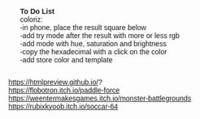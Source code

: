 <strong>To Do List</strong> <br>
  coloriz:<br>
-in phone, place the result square below<br>
-add try mode after the result with more or less rgb<br>
-add mode with hue, saturation and brightness<br>
   -copy the hexadecimal with a click on the color<br>
-add store color and template<br>

https://htmlpreview.github.io/? <br>
https://flobotron.itch.io/paddle-force <br>
https://weentermakesgames.itch.io/monster-battlegrounds <br>
https://rubixkyoob.itch.io/soccar-64

<!DOCTYPE html>
<html lang="fr">

<head>
    <meta charset="UTF-8">
    <meta name="viewport" content="width=device-width, initial-scale=1.0">
    <title>Othello</title>
    <style>
        body {
            display: flex;
            flex-direction: column;
            align-items: center;
            height: 100vh;
            margin: 0;
            font-family: Arial, sans-serif;
        }

        #controls {
            margin-bottom: 20px;
        }

        #controls select,
        #controls input {
            margin: 5px;
        }

        #board {
            display: grid;
            gap: 1px;
            margin-bottom: 20px;
        }

        .cell {
            display: flex;
            justify-content: center;
            align-items: center;
            cursor: pointer;
            background-color: green;
            box-shadow: 0 6px 10px rgba(0, 0, 0, 0.2);
        }

        .disk {
            border-radius: 50%;
            width: 37.5px;
            height: 37.5px;
            transition: background-color 0.2s ease-in-out, transform 1s ease-in-out;
            box-shadow: 0 6px 10px rgba(255, 255, 255, 0.2);
            border: 2.5px solid black;
            border-color: rgba(0, 0, 0, 0.4);
        }

        .red {
            background-color: red;
        }

        .yellow {
            background-color: yellow;
        }

        .blue {
            background-color: blue;
        }

        .purple {
            background-color: purple;
        }

        #scores {
            display: flex;
            justify-content: space-around;
            width: 400px;
        }

        .score {
            font-size: 20px;
        }

        .disk-animate {
            transform: scale(0.9);
            transition: transform 0.3s ease-out;
        }
    </style>
</head>

<body>
    <div id="controls">
        <label for="human-players">Humains:</label>
        <input type="number" id="human-players" value="1" min="0" max="4">
        <label for="grid-size">Taille de la grille:</label>
        <input type="number" id="grid-size" value="8" min="4" max="16">
        <label for="starting-pattern">Motif de départ:</label>
        <select id="starting-pattern">
            <option value="pattern7">Classique2</option>
            <option value="pattern1">Classique4</option>
            <option value="pattern2">Mélangé4</option>
            <option value="pattern3">Cl4+corner</option>
            <option value="pattern8">Zig2</option>
            <option value="pattern6">Zig4</option>
            <option value="pattern4">1</option>
            <option value="pattern5">2</option>
            <option value="pattern9">3</option>
        </select>
        <label for="moves-per-turn">Coups par tour:</label>
        <input type="number" id="moves-per-turn" value="1" min="1" max="3">
        <label for="game-mode">Mode de jeu:</label>
        <select id="game-mode">
            <option value="classic">Classique</option>
            <option value="toroidal">Toroïdal</option>
            <option value="gravity">Gravité</option>
            <option value="portal">Portail</option>
            <option value="invisible">Invisible</option>
            <option value="chess">Échecs</option>
            <option value="time-limit">Temps limité</option>
            <option value="symmetry">Symétrie</option>
            <option value="obstacle">Obstacle</option>
            <option value="movement">Déplacement</option>
            <option value="special-effect">Effet spécial</option>
        </select>
        <button onclick="startGame()">Démarrer le jeu</button>
    </div>
    <div id="board"></div>
    <div id="scores">
        <div class="score">Rouge: <span id="red-score">0</span></div>
        <div class="score">Jaune: <span id="yellow-score">0</span></div>
        <div class="score">Bleu: <span id="blue-score">0</span></div>
        <div class="score">Vilolet: <span id="purple-score">0</span></div>
    </div>
    <script>
        const board = document.getElementById('board');
        const redScoreElement = document.getElementById('red-score');
        const yellowScoreElement = document.getElementById('yellow-score');
        const blueScoreElement = document.getElementById('blue-score');
        const purpleScoreElement = document.getElementById('purple-score');
        const players = ['red', 'yellow', 'blue', 'purple'];
        let gridSize = 8;
        let humanPlayers = 1;
        let aiPlayers = 0;
        let movesPerTurn = 1;
        let startingPattern = 'pattern1';
        let gameMode = 'classic';
        let currentPlayerIndex = 0;
        let currentPlayer = players[currentPlayerIndex];
        let moveThisTurn = 0;
        let timer;
        let emptyCells = []; // Liste des cellules vides

function initializeEmptyCells() {
    const cells = document.querySelectorAll('.cell');
    cells.forEach(cell => {
        if (cell.children.length === 0) {
            emptyCells.push(cell);
        }
    });
}

// Appelez cette fonction après la création des cellules et le placement initial des disques
initializeEmptyCells();


        const directions = [
            [-1, -1], [-1, 0], [-1, 1],
            [0, -1], [0, 1],
            [1, -1], [1, 0], [1, 1]
        ];

        function startGame() {
    gridSize = parseInt(document.getElementById('grid-size').value);
    humanPlayers = parseInt(document.getElementById('human-players').value);
    movesPerTurn = parseInt(document.getElementById('moves-per-turn').value);
    startingPattern = document.getElementById('starting-pattern').value;
    gameMode = document.getElementById('game-mode').value;
    currentPlayerIndex = 0;
    currentPlayer = players[currentPlayerIndex];
    board.innerHTML = '';
    board.style.gridTemplate = `repeat(${gridSize}, 50px) / repeat(${gridSize}, 50px)`;
    createBoard();

    // Remplacer les disques rouges par des blancs et les bleus par des noirs si seulement deux couleurs sont présentes
    if (players.slice(0, 2).every(player => document.querySelectorAll(`.${player}`).length > 0 && document.querySelectorAll(`.${players[2]}`).length === 0)) {
        replaceColor('red', 'white');
        replaceColor('blue', 'black');
    }

    if (gameMode === 'time-limit') {
        timer = setInterval(updateTime, 1000);
    }
}

function replaceColor(oldColor, newColor) {
    const disks = document.querySelectorAll(`.${oldColor}`);
    disks.forEach(disk => {
        disk.classList.remove(oldColor);
        disk.classList.add(newColor);
    });
}


        function createBoard() {
            for (let i = 0; i < gridSize; i++) {
                for (let j = 0; j < gridSize; j++) {
                    const cell = document.createElement('div');
                    cell.classList.add('cell');
                    cell.dataset.row = i;
                    cell.dataset.col = j;
                    cell.style.width = `${50}px`;
                    cell.style.height = `${50}px`;
                    cell.addEventListener('click', handleClick);
                    board.appendChild(cell);
                }
            }
            placeInitialDisks(startingPattern);
        }
        function placeInitialDisks(pattern) {  
            const patterns = {
                'pattern1': [
                    ['yellow', 'yellow', 'red', 'red'],
                    ['yellow', 'yellow', 'red', 'red'],
                    ['blue', 'blue', 'purple', 'purple'],
                    ['blue', 'blue', 'purple', 'purple']
                ],
                'pattern2': [
                    ['purple', 'yellow', 'red', 'blue'],
                    ['yellow', 'purple', 'blue', 'red'],
                    ['blue', 'red', 'yellow', 'purple'],
                    ['red', 'blue', 'purple', 'yellow']
                ],
                'pattern3': [
                    ['yellow', 'yellow', 'red', 'red'],
                    ['yellow', 'yellow', 'red', 'red'],
                    ['blue', 'blue', 'purple', 'purple'],
                    ['blue', 'blue', 'purple', 'purple']
                ],
                'pattern4': [
                    ['yellow', 'red', 'blue', 'yellow'],
                    ['red', 'blue', 'yellow', 'red'],
                    ['blue', 'yellow', 'red', 'blue'],
                    ['yellow', 'red', 'blue', 'yellow']
                ],
                'pattern5': [
                    ['purple', 'yellow', 'red', 'blue'],
                    ['yellow', 'purple', 'blue', 'red'],
                    ['blue', 'red', 'yellow', 'purple'],
                    ['red', 'blue', 'purple', 'yellow']
                ],
                'pattern6': [
                    ['purple', 'yellow', 'red', 'blue'],
                    ['red', 'blue', 'purple', 'yellow'],
                    ['purple', 'yellow', 'red', 'blue'],
                    ['red', 'blue', 'purple', 'yellow']
                ],
                'pattern7': [
                    [''],
                    ['', 'blue', 'red'],
                    ['', 'red', 'blue']
                ],
                'pattern8': [
                    ['yellow', 'yellow', 'red', 'red'],
                    ['red', 'red', 'yellow', 'yellow'],
                    ['yellow', 'yellow', 'red', 'red'],
                    ['red', 'red', 'yellow', 'yellow']
                ],
                'pattern9': [
                    ['yellow', 'yellow', 'red', 'red'],
                    ['yellow', 'yellow', 'red', 'red'],
                    ['blue', 'blue', 'purple', 'purple'],
                    ['blue', 'blue', 'purple', 'purple']
                ]
            };

            const selectedPattern = patterns[pattern];
            const midRow = Math.floor(gridSize / 2) - 1;
            const midCol = Math.floor(gridSize / 2) - 1;

            for (let i = 0; i < selectedPattern.length; i++) {
                for (let j = 0; j < selectedPattern[i].length; j++) {
                    if (selectedPattern[i][j] !== '') {
                        placeDisk(i+midRow-1, j+midCol-1, selectedPattern[i][j]);
                    }
                }
            }
            
            if (pattern === 'pattern3') {
                // Placer les coins restants au milieu de la grille
                placeDisk(0, 0, 'yellow');
                placeDisk(0, gridSize-1, 'red');
                placeDisk(gridSize-1, 0, 'blue');
                placeDisk(gridSize-1, gridSize-1, 'purple');
            }

            updateScores();
        }

        function placeDisk(row, col, color) {
    const cell = document.querySelector(`.cell[data-row='${row}'][data-col='${col}']`);
    if (cell && !cell.firstChild) {
        const disk = document.createElement('div');
        disk.classList.add('disk', color);

        // Gestion du mode "invisible"
        if (gameMode === 'invisible') {
            disk.style.opacity = '0'; // Nouveaux disques placés avec opacity: 0
            cell.appendChild(disk);
            fadeInDisk(disk); // Animation pour rendre le disque visible progressivement
        } else {
            if (gameMode === 'gravity') {
                const lowestEmptyRow = findLowestEmptyCell(col);
                if (lowestEmptyRow !== -1) {
                    const lowestEmptyCell = document.querySelector(`.cell[data-row='${lowestEmptyRow}'][data-col='${col}']`);
                    lowestEmptyCell.appendChild(disk);
                }
            } else {
                cell.appendChild(disk);
            }
        }

        // Mettre à jour la liste des cellules vides
        emptyCells = emptyCells.filter(emptyCell => emptyCell !== cell);
    }
}



function fadeInDisk(disk) {
    let opacity = 0;
    const interval = setInterval(() => {
        opacity += 0.2;
        disk.style.opacity = `${opacity}`;
        if (opacity >= 1) {
            clearInterval(interval);
        }
    }, 100);
}


function reduceOpacityOfAllDisks() {
    const cells = document.querySelectorAll('.cell');
    cells.forEach(cell => {
        const disk = cell.firstChild;
        if (disk && disk.classList.contains('disk')) {
            let currentOpacity = parseFloat(window.getComputedStyle(disk).opacity);
            if (!isNaN(currentOpacity)) {
                currentOpacity = Math.max(0, currentOpacity - 0.05); // Réduction de 0.1 d'opacité
                disk.style.opacity = `${currentOpacity}`;
            }
        }
    });
}


function isValidMove(row, col, player) {
    // Réinitialiser les styles des cases valides précédentes
    const cells = emptyCells;

    let valid = false;

    // Vérifier les mouvements valides pour le joueur
    for (const [dx, dy] of directions) {
        if (capturesInDirection(row, col, dx, dy, player)) {
            let x = row + dx;
            let y = col + dy;

            while (x >= 0 && x < gridSize && y >= 0 && y < gridSize) {
                const cell = document.querySelector(`.cell[data-row='${x}'][data-col='${y}']`);
                if (cell.children.length === 0) {
                    cell.classList.add('valid-move'); // Ajouter la classe pour indiquer une case valide
                    valid = true;
                    break;
                }
                x += dx;
                y += dy;
            }
        }
    }

    return valid;
}



function handleClick(event) {
    if (currentPlayerIndex >= humanPlayers || moveThisTurn >= movesPerTurn) return; // Vérifier si c'est le tour d'un joueur humain et s'il reste des mouvements à effectuer
    const cell = event.target;
    if (!cell.classList.contains('cell') || cell.children.length > 0) return; // Vérifie si la cellule est une cellule valide et vide
    const row = parseInt(cell.dataset.row);
    const col = parseInt(cell.dataset.col);

    if (isValidMove(row, col, currentPlayer)) {
        flipDisks(row, col, currentPlayer); // Effectue les flips avant de placer le disque
        placeDisk(row, col, currentPlayer); // Place le disque après les flips
        updateScores();
        moveThisTurn++;
        if (moveThisTurn >= movesPerTurn) {
            moveThisTurn = 0;
            nextPlayer();
        }
    }
}



function findLowestEmptyCell(col) {
    for (let row = gridSize - 1; row >= 0; row--) {
        const cell = document.querySelector(`.cell[data-row='${row}'][data-col='${col}']`);
        if (!cell.firstChild) {
            return row;
        }
    }
    return -1; // Retourne -1 si la colonne est pleine
}




        function hasValidMove(player) {
            for (let i = 0; i < gridSize; i++) {
                for (let j = 0; j < gridSize; j++) {
                    if (document.querySelector(`.cell[data-row='${i}'][data-col='${j}']`).children.length === 0 && isValidMove(i, j, player)) {
                        return true;
                    }
                }
            }
            return false;
        }

        function capturesInDirection(row, col, dx, dy, player) {
    let x = row + dx;
    let y = col + dy;
    if (gameMode === 'toriodal') {
    x = (row + dx + gridSize) % gridSize; // Utilisation du modulo pour le mode Toroïdal
    y = (col + dy + gridSize) % gridSize;
    }
    
    let hasOpponent = false;
            
    initializeEmptyCells();

    while (x >= 0 && x < gridSize && y >= 0 && y < gridSize) {
        const cell = document.querySelector(`.cell[data-row='${x}'][data-col='${y}']`);
        if (cell.children.length === 0) {
            return false;
        }

        const disk = cell.children[0];
        if (disk.classList.contains(player)) {
            return hasOpponent;
        } else {
            hasOpponent = true;
        }

        x = (x + dx + gridSize) % gridSize;
        y = (y + dy + gridSize) % gridSize;
    }

    return false;
}


function flipDisks(row, col, player) {
    for (const [dx, dy] of directions) {
        if (capturesInDirection(row, col, dx, dy, player)) {
            let x = (row + dx + gridSize) % gridSize;
            let y = (col + dy + gridSize) % gridSize;

            while (x >= 0 && x < gridSize && y >= 0 && y < gridSize) {
                const cell = document.querySelector(`.cell[data-row='${x}'][data-col='${y}']`);
                const disk = cell.children[0];

                if (disk.classList.contains(player)) {
                    break;
                }

                disk.classList.remove('red', 'yellow', 'blue', 'purple');
                disk.classList.add(player);
                disk.classList.add('disk-animate');
                disk.classList.add('flipped'); // Ajouter une classe pour indiquer que le disque est retourné
                setTimeout(() => {
                    disk.classList.remove('disk-animate');
                }, 300);

                x = (x + dx + gridSize) % gridSize;
                y = (y + dy + gridSize) % gridSize;
            }
        }
    }
    if (redScoreElement+blueScoreElement+yellowScoreElement+purpleScoreElement === gridSize*gridSize) {

        gridSize++
        createBoard()
    }
}
function fadeInFlippedDisks() {
    const flippedDisks = document.querySelectorAll('.flipped');
    flippedDisks.forEach(disk => {
        let opacity = 0;
        const interval = setInterval(() => {
            opacity += 0.025;
            disk.style.opacity = `${opacity}`;
            if (opacity >= 1) {
                clearInterval(interval);
                disk.classList.remove('flipped'); // Retirer la classe flipped une fois l'animation terminée
            }
        }, 100);
    });
}



function updateScores() {
    const scores = {
        'red': 0,
        'yellow': 0,
        'blue': 0,
        'purple': 0
    };

    for (let i = 0; i < gridSize; i++) {
        for (let j = 0; j < gridSize; j++) {
            const cell = document.querySelector(`.cell[data-row='${i}'][data-col='${j}']`);
            if (cell.children.length > 0) {
                const disk = cell.children[0];
                scores[disk.classList[1]]++;
            }
        }
    }

    redScoreElement.textContent = scores['red'];
    yellowScoreElement.textContent = scores['yellow'];
    blueScoreElement.textContent = scores['blue'];
    purpleScoreElement.textContent = scores['purple'];
}

function nextPlayer() {
    currentPlayerIndex = (currentPlayerIndex + 1) % 4;
    currentPlayer = players[currentPlayerIndex];
    moveThisTurn = 0; // Réinitialise le nombre de mouvements effectués ce tour

    if (currentPlayerIndex >= humanPlayers ) {
        setTimeout(makeAIMove, 500);
    }
}


function makeAIMove() {
    let bestMove = null;
    let maxDifference = -Infinity;

    for (let i = 0; i < gridSize; i++) {
        for (let j = 0; j < gridSize; j++) {
            if (document.querySelector(`.cell[data-row='${i}'][data-col='${j}']`).children.length === 0 && isValidMove(i, j, currentPlayer)) {
                const flips = countFlips(i, j, currentPlayer);
                const opponentFlips = countOpponentFlips(i, j, currentPlayer);
                const difference = flips - opponentFlips;
                if (difference > maxDifference) {
                    maxDifference = difference;
                    bestMove = { row: i, col: j };
                }
            }
        }
    }

    if (bestMove) {
        for (let i = 0; i < movesPerTurn; i++) {
            if (isValidMove(bestMove.row, bestMove.col, currentPlayer)) {
                placeDisk(bestMove.row, bestMove.col, currentPlayer);
                flipDisks(bestMove.row, bestMove.col, currentPlayer);
            }
        }
        updateScores();
        nextPlayer();
    } else {
        nextPlayer();
    }
}

function countFlips(row, col, player) {
    let flips = 0;
    for (const [dx, dy] of directions) {
        let x = row + dx;
        let y = col + dy;
        let tempFlips = 0;
        while (x >= 0 && x < gridSize && y >= 0 && y < gridSize) {
            const cell = document.querySelector(`.cell[data-row='${x}'][data-col='${y}']`);
            if (cell.children.length === 0) {
                break;
            }
            const disk = cell.children[0];
            if (disk.classList.contains(player)) {
                flips += tempFlips;
                break;
            } else {
                tempFlips++;
            }
            x += dx;
            y += dy;
        }
    }
    return flips;
}

function countOpponentFlips(row, col, player) {
    let opponentFlips = 0;
    for (const opponent of players) {
        if (opponent !== player) {
            opponentFlips += countFlips(row, col, opponent);
        }
    }
    return opponentFlips;
}

        startGame();
    </script>
</body>
</html>

